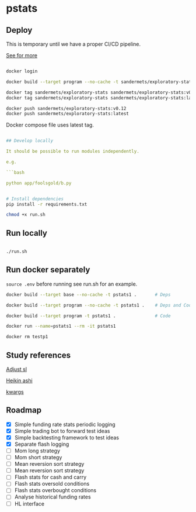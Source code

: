 # pstats

## Deploy

This is temporary until we have a proper CI/CD pipeline.

[See for more](https://stackoverflow.com/questions/51253987/building-a-multi-stage-dockerfile-with-target-flag-builds-all-stages-instead-o)

```bash

docker login

docker build --target program --no-cache -t sandermets/exploratory-stats .

docker tag sandermets/exploratory-stats sandermets/exploratory-stats:v0.12
docker tag sandermets/exploratory-stats sandermets/exploratory-stats:latest

docker push sandermets/exploratory-stats:v0.12
docker push sandermets/exploratory-stats:latest
```

Docker compose file uses latest tag.

```yaml

## Develop locally

It should be possible to run modules independently.

e.g.

```bash

python app/foolsgold/b.py

```


```bash

# Install dependencies
pip install -r requirements.txt

chmod +x run.sh
```

## Run locally

```bash

./run.sh

```

## Run docker separately

`source .env` before running see run.sh for an example.

```bash
docker build --target base --no-cache -t pstats1 .       # Deps

docker build --target program --no-cache -t pstats1 .    # Deps and Code

docker build --target program -t pstats1 .               # Code

docker run --name=pstats1 --rm -it pstats1

docker rm testp1
```

## Study references

[Adjust sl](https://stackoverflow.com/questions/76328503/how-to-set-a-stoploss-in-vectorbt-based-on-the-number-of-ticks-or-price-per-cont)

[Heikin ashi](https://stackoverflow.com/questions/40613480/heiken-ashi-using-pandas-python)

[kwargs](https://stackoverflow.com/questions/1769403/what-is-the-purpose-and-use-of-kwargs)


## Roadmap

- [x] Simple funding rate stats periodic logging
- [x] Simple trading bot to forward test ideas
- [x] Simple backtesting framework to test ideas
- [x] Separate flash logging
- [ ] Mom long strategy
- [ ] Mom short strategy
- [ ] Mean reversion sort strategy
- [ ] Mean reversion sort strategy 
- [ ] Flash stats for cash and carry
- [ ] Flash stats oversold conditions
- [ ] Flash stats overbought conditions
- [ ] Analyse historical funding rates
- [ ] HL interface
